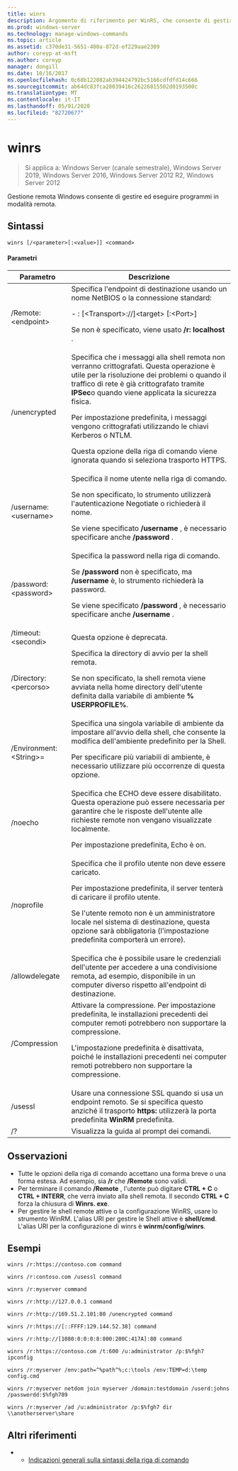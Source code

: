 ```yaml
---
title: winrs
description: Argomento di riferimento per WinRS, che consente di gestire ed eseguire programmi in modalità remota.
ms.prod: windows-server
ms.technology: manage-windows-commands
ms.topic: article
ms.assetid: c370de31-5651-400a-872d-ef229aae2309
author: coreyp-at-msft
ms.author: coreyp
manager: dongill
ms.date: 10/16/2017
ms.openlocfilehash: 0c68b122082ab394424792bc5166cdfdfd14c666
ms.sourcegitcommit: ab64dc83fca28039416c26226815502d0193500c
ms.translationtype: MT
ms.contentlocale: it-IT
ms.lasthandoff: 05/01/2020
ms.locfileid: "82720677"
---
```

# <a name="winrs"></a>winrs

> Si applica a: Windows Server (canale semestrale), Windows Server 2019, Windows Server 2016, Windows Server 2012 R2, Windows Server 2012

Gestione remota Windows consente di gestire ed eseguire programmi in modalità remota.   
## <a name="syntax"></a>Sintassi  
```  
winrs [/<parameter>[:<value>]] <command>  
```  
#### <a name="parameters"></a>Parametri  

|           Parametro            |                                                                                                                                                                                    Descrizione                                                                                                                                                                                     |
|--------------------------------|------------------------------------------------------------------------------------------------------------------------------------------------------------------------------------------------------------------------------------------------------------------------------------------------------------------------------------------------------------------------------------|
|      /Remote:\<endpoint>       |                                                                                          Specifica l'endpoint di destinazione usando un nome NetBIOS o la connessione standard:<p>-   <url>: [\<Transport>://]\<target> [:\<Port>]<p>Se non è specificato, viene usato **/r: localhost** .                                                                                          |
|          /unencrypted          | Specifica che i messaggi alla shell remota non verranno crittografati. Questa operazione è utile per la risoluzione dei problemi o quando il traffico di rete è già crittografato tramite **IPSec**o quando viene applicata la sicurezza fisica.<p>Per impostazione predefinita, i messaggi vengono crittografati utilizzando le chiavi Kerberos o NTLM.<p>Questa opzione della riga di comando viene ignorata quando si seleziona trasporto HTTPS. |
|     /username:\<username>      |                                                                                Specifica il nome utente nella riga di comando.<p>Se non specificato, lo strumento utilizzerà l'autenticazione Negotiate o richiederà il nome.<p>Se viene specificato **/username** , è necessario specificare anche **/password** .                                                                                 |
|     /password:\<password>      |                                                                           Specifica la password nella riga di comando.<p>Se **/password** non è specificato, ma **/username** è, lo strumento richiederà la password.<p>Se viene specificato **/password** , è necessario specificare anche **/username** .                                                                            |
|      /timeout:\<secondi>       |                                                                                                                                                                             Questa opzione è deprecata.                                                                                                                                                                             |
|       /Directory:\<percorso>       |                                                                                            Specifica la directory di avvio per la shell remota.<p>Se non specificato, la shell remota viene avviata nella home directory dell'utente definita dalla variabile di ambiente **% USERPROFILE%**.                                                                                             |
| /Environment:\<String>=<value> |                                                                          Specifica una singola variabile di ambiente da impostare all'avvio della shell, che consente la modifica dell'ambiente predefinito per la Shell.<p>Per specificare più variabili di ambiente, è necessario utilizzare più occorrenze di questa opzione.                                                                          |
|            /noecho             |                                                                                                    Specifica che ECHO deve essere disabilitato. Questa operazione può essere necessaria per garantire che le risposte dell'utente alle richieste remote non vengano visualizzate localmente.<p>Per impostazione predefinita, Echo è on.                                                                                                    |
|           /noprofile           |                                              Specifica che il profilo utente non deve essere caricato.<p>Per impostazione predefinita, il server tenterà di caricare il profilo utente.<p>Se l'utente remoto non è un amministratore locale nel sistema di destinazione, questa opzione sarà obbligatoria (l'impostazione predefinita comporterà un errore).                                               |
|         /allowdelegate         |                                                                                                                  Specifica che è possibile usare le credenziali dell'utente per accedere a una condivisione remota, ad esempio, disponibile in un computer diverso rispetto all'endpoint di destinazione.                                                                                                                   |
|          /Compression          |                                                                           Attivare la compressione.  Per impostazione predefinita, le installazioni precedenti dei computer remoti potrebbero non supportare la compressione.<p>L'impostazione predefinita è disattivata, poiché le installazioni precedenti nei computer remoti potrebbero non supportare la compressione.                                                                           |
|            /usessl             |                                                                                                               Usare una connessione SSL quando si usa un endpoint remoto.  Se si specifica questo anziché il trasporto **https:** utilizzerà la porta predefinita **WinRM** predefinita.                                                                                                                |
|               /?               |                                                                                                                                                                        Visualizza la guida al prompt dei comandi.                                                                                                                                                                        |

## <a name="remarks"></a>Osservazioni  
-   Tutte le opzioni della riga di comando accettano una forma breve o una forma estesa. Ad esempio, sia **/r** che **/Remote** sono validi.  
-   Per terminare il comando **/Remote** , l'utente può digitare **CTRL + C** o **CTRL + INTERR**, che verrà inviato alla shell remota. Il secondo **CTRL + C** forza la chiusura di **Winrs. exe**.  
-   Per gestire le shell remote attive o la configurazione WinRS, usare lo strumento WinRM.  L'alias URI per gestire le Shell attive è **shell/cmd**.  L'alias URI per la configurazione di winrs è **winrm/config/winrs**.  

## <a name="examples"></a>Esempi  
```  
winrs /r:https://contoso.com command  
```  
```  
winrs /r:contoso.com /usessl command  
```  
```  
winrs /r:myserver command  
```  
```  
winrs /r:http://127.0.0.1 command  
```  
```  
winrs /r:http://169.51.2.101:80 /unencrypted command  
```  
```  
winrs /r:https://[::FFFF:129.144.52.38] command  
```  
```  
winrs /r:http://[1080:0:0:0:8:800:200C:417A]:80 command  
```  
```  
winrs /r:https://contoso.com /t:600 /u:administrator /p:$%fgh7 ipconfig  
```  
```  
winrs /r:myserver /env:path=^%path^%;c:\tools /env:TEMP=d:\temp config.cmd  
```  
```  
winrs /r:myserver netdom join myserver /domain:testdomain /userd:johns /passwordd:$%fgh789  
```  
```  
winrs /r:myserver /ad /u:administrator /p:$%fgh7 dir \\anotherserver\share  
```  

## <a name="additional-references"></a>Altri riferimenti  
-   - [Indicazioni generali sulla sintassi della riga di comando](command-line-syntax-key.md)  

